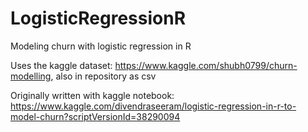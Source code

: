 # LogisticRegressionR
Modeling churn with logistic regression in R

Uses the kaggle dataset: https://www.kaggle.com/shubh0799/churn-modelling, also in repository as csv

Originally written with kaggle notebook: https://www.kaggle.com/divendraseeram/logistic-regression-in-r-to-model-churn?scriptVersionId=38290094



